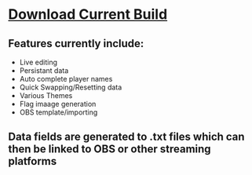 # [Download Current Build](https://github.com/SaldanaThomas/Tiny-Scoreboard/releases)

## Features currently include:
- Live editing
- Persistant data
- Auto complete player names
- Quick Swapping/Resetting data
- Various Themes
- Flag imaage generation
- OBS template/importing

## Data fields are generated to .txt files which can then be linked to OBS or other streaming platforms

<p>
<img src=""/>
<img src=""/>
<img src=""/>
</p>
